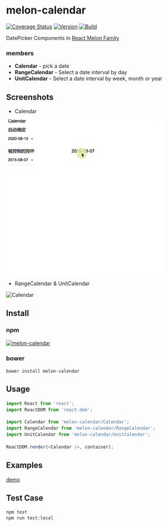 # melon-calendar

[![Coverage Status](https://coveralls.io/repos/github/react-melon/melon-calendar/badge.svg?branch=master)](https://coveralls.io/github/react-melon/melon-calendar?branch=master)
[![Version](https://badge.fury.io/js/melon-calendar.svg)](https://www.npmjs.com/package/melon-calendar)
[![Build](https://travis-ci.org/react-melon/melon-calendar.svg?style=flat-square)](https://travis-ci.org/react-melon/melon-calendar)

DatePicker Components in [React Melon Family](http://react-melon.github.io/melon/)

### members

* **Calendar** - pick a date
* **RangeCalendar** - Select a date interval by day
* **UnitCalendar** - Select a date interval by week, month or year

## Screenshots

* Calendar

![Calendar](./example/screenshots/calendar-web.gif)

* RangeCalendar & UnitCalendar

![Calendar](./example/screenshots/rangecalendar.gif)

## Install

### npm

[![melon-calendar](https://nodei.co/npm/melon-calendar.png)](https://npmjs.org/package/melon-calendar)

### bower

```
bower install melon-calendar
```

## Usage

```js
import React from 'react';
import ReactDOM from 'react-dom';

import Calendar from 'melon-calendar/Calendar';
import RangeCalendar from 'melon-calendar/RangeCalendar';
import UnitCalendar from 'melon-calendar/UnitCalendar';

ReactDOM.render(<Calendar />, container);
```

## Examples

[demo](http://react-melon.github.io/melon/#/components?name=Calendar)

## Test Case

```
npm test
npm run test:local
```
